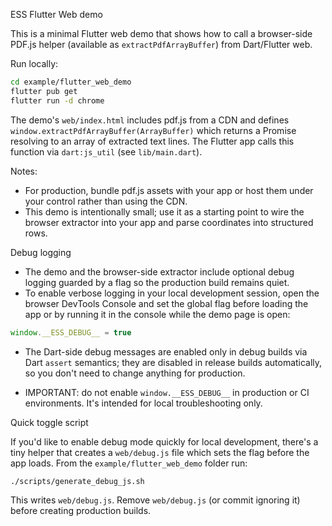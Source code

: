 ESS Flutter Web demo

This is a minimal Flutter web demo that shows how to call a browser-side PDF.js helper (available as `extractPdfArrayBuffer`) from Dart/Flutter web.

Run locally:

```bash
cd example/flutter_web_demo
flutter pub get
flutter run -d chrome
```

The demo's `web/index.html` includes pdf.js from a CDN and defines `window.extractPdfArrayBuffer(ArrayBuffer)` which returns a Promise resolving to an array of extracted text lines. The Flutter app calls this function via `dart:js_util` (see `lib/main.dart`).

Notes:
- For production, bundle pdf.js assets with your app or host them under your control rather than using the CDN.
- This demo is intentionally small; use it as a starting point to wire the browser extractor into your app and parse coordinates into structured rows.

Debug logging
 - The demo and the browser-side extractor include optional debug logging guarded by a flag so the production build remains quiet.
 - To enable verbose logging in your local development session, open the browser DevTools Console and set the global flag before loading the app or by running it in the console while the demo page is open:

```js
window.__ESS_DEBUG__ = true
```

 - The Dart-side debug messages are enabled only in debug builds via Dart `assert` semantics; they are disabled in release builds automatically, so you don't need to change anything for production.

 - IMPORTANT: do not enable `window.__ESS_DEBUG__` in production or CI environments. It's intended for local troubleshooting only.

Quick toggle script

If you'd like to enable debug mode quickly for local development, there's a tiny helper that creates a `web/debug.js` file which sets the flag before the app loads. From the `example/flutter_web_demo` folder run:

```bash
./scripts/generate_debug_js.sh
```

This writes `web/debug.js`. Remove `web/debug.js` (or commit ignoring it) before creating production builds.
